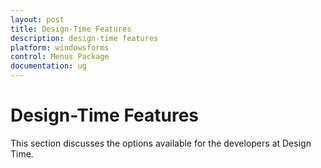 ```yaml
---
layout: post
title: Design-Time Features
description: design-time features
platform: windowsforms
control: Menus Package 
documentation: ug
---
```

# Design-Time Features

This section discusses the options available for the developers at Design Time.